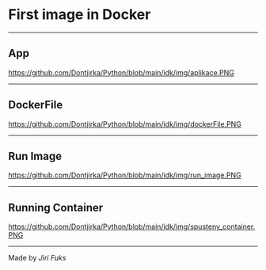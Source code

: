 # First image in Docker
___
## App
https://github.com/Dontjirka/Python/blob/main/idk/img/aplikace.PNG 
___
## DockerFile
https://github.com/Dontjirka/Python/blob/main/idk/img/dockerFile.PNG 
___
## Run Image
https://github.com/Dontjirka/Python/blob/main/idk/img/run_image.PNG 
___
## Running Container
https://github.com/Dontjirka/Python/blob/main/idk/img/spusteny_container.PNG 
___
Made by *Jiri Fuks*
